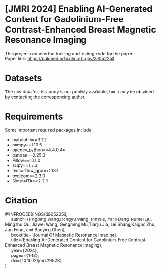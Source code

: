 # [JMRI 2024] Enabling AI-Generated Content for Gadolinium-Free Contrast-Enhanced Breast Magnetic Resonance Imaging
This project contains the training and testing code for the paper. <br>
Paper link: https://pubmed.ncbi.nlm.nih.gov/39052258

# Datasets
The raw data for this study is not publicly available, but it may be obtained by contacting the corresponding author.

# Requirements
Some important required packages include:
* matplotlib==3.1.2
* numpy==1.19.5
* opencv_python==4.4.0.44
* pandas==0.25.3
* Pillow==10.1.0
* scipy==1.3.3
* tensorflow_gpu==1.13.1
* pydicom==2.3.0
* SimpleITK==2.3.0

# Citation
@INPROCEEDINGS{39052258,<br>
 $~~~~$ author={Pingping Wang,Hongyu Wang, Pin Nie, Yanli Dang, Rumei Liu, Mingzhu Qu, Jiawei Wang, Gengming Mu,Tianju Jia, Lei Shang,Kaiguo Zhu, Jun Feng, and Baoying Chen},<br>
 $~~~~$ booktitle={Journal Of Magnetic Resonance Imaging}, <br>
 $~~~~$ title={Enabling AI-Generated Content for Gadolinium-Free Contrast-Enhanced Breast Magnetic Resonance Imaging}, <br>
 $~~~~$ year={2024},<br>
 $~~~~$ pages={1-12},<br>
 $~~~~$ doi={10.1002/jmri.29528}<br>
}
